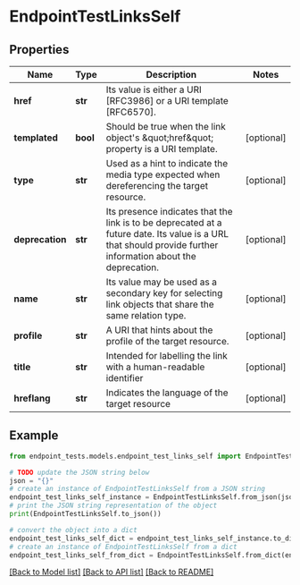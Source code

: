 # EndpointTestLinksSelf


## Properties

Name | Type | Description | Notes
------------ | ------------- | ------------- | -------------
**href** | **str** | Its value is either a URI [RFC3986] or a URI template [RFC6570]. | 
**templated** | **bool** | Should be true when the link object&#39;s \&quot;href\&quot; property is a URI template. | [optional] 
**type** | **str** | Used as a hint to indicate the media type expected when dereferencing the target resource. | [optional] 
**deprecation** | **str** | Its presence indicates that the link is to be deprecated at a future date. Its value is a URL that should provide further information about the deprecation. | [optional] 
**name** | **str** | Its value may be used as a secondary key for selecting link objects that share the same relation type. | [optional] 
**profile** | **str** | A URI that hints about the profile of the target resource. | [optional] 
**title** | **str** | Intended for labelling the link with a human-readable identifier | [optional] 
**hreflang** | **str** | Indicates the language of the target resource | [optional] 

## Example

```python
from endpoint_tests.models.endpoint_test_links_self import EndpointTestLinksSelf

# TODO update the JSON string below
json = "{}"
# create an instance of EndpointTestLinksSelf from a JSON string
endpoint_test_links_self_instance = EndpointTestLinksSelf.from_json(json)
# print the JSON string representation of the object
print(EndpointTestLinksSelf.to_json())

# convert the object into a dict
endpoint_test_links_self_dict = endpoint_test_links_self_instance.to_dict()
# create an instance of EndpointTestLinksSelf from a dict
endpoint_test_links_self_from_dict = EndpointTestLinksSelf.from_dict(endpoint_test_links_self_dict)
```
[[Back to Model list]](../README.md#documentation-for-models) [[Back to API list]](../README.md#documentation-for-api-endpoints) [[Back to README]](../README.md)


